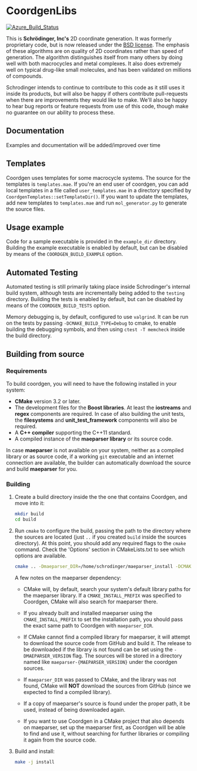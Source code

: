 # CoordgenLibs

[![Azure_Build_Status](https://dev.azure.com/patlorton/coordgenlibs/_apis/build/status/schrodinger.coordgenlibs?branchName=master)](https://dev.azure.com/patlorton/coordgenlibs/_build/latest?definitionId=2&branchName=master)

This is **Schrödinger, Inc's** 2D coordinate generation.  It was formerly proprietary code, but is now released under the [BSD license](https://github.com/schrodinger/coordgenlibs/blob/master/LICENSE).  The emphasis of these algorithms are on quality of 2D coordinates rather than speed of generation.  The algorithm distinguishes itself from many others by doing well with both macrocycles and metal complexes.  It also does extremely well on typical drug-like small molecules, and has been validated on millions of compounds.

Schrodinger intends to continue to contribute to this code as it still uses it inside its products, but will also be happy if others contribute pull-requests when there are improvements they would like to make.  We'll also be happy to hear bug reports or feature requests from use of this code, though make no guarantee on our ability to process these.

## Documentation

Examples and documentation will be added/improved over time

## Templates

Coordgen uses templates for some macrocycle systems. The source for the templates is `templates.mae`. If
you're an end user of coordgen, you can add local templates in a file called
`user_templates.mae` in a directory specified by `CoordgenTemplates::setTemplateDir()`. If you want to
update the templates, add new templates to `templates.mae` and run `mol_generator.py` to generate the
source files.

## Usage example

Code for a sample executable is provided in the `example_dir` directory. Building the example executable is enabled by default, but can be disabled by means of the `COORDGEN_BUILD_EXAMPLE` option.

## Automated Testing

Automated testing is still primarily taking place inside Schrodinger's internal build system, although tests are incrementally being added to the `testing` directory. Building the tests is enabled by default, but can be disabled by means of the `COORDGEN_BUILD_TESTS` option.

Memory debugging is, by default, configured to use `valgrind`. It can be run on the tests by passing `-DCMAKE_BUILD_TYPE=Debug` to cmake, to enable building the debugging symbols, and then using `ctest -T memcheck` inside the build directory.

## Building from source

### Requirements

To build coordgen, you will need to have the following installed in your system:

- **CMake** version 3.2 or later.
- The development files for the **Boost libraries**. At least the **iostreams** and **regex** components are required. In case of also building the unit tests, the **filesystems** and **unit_test_framework** components will also be required.
- A **C++ compiler** supporting the C++11 standard.
- A compiled instance of the **maeparser library** or its source code.

In case **maeparser** is not available on your system, neither as a compiled library or as source code, if a working `git` executable and an internet connection are available, the builder can automatically download the source and build **maeparser** for you.

### Building

1. Create a build directory inside the the one that contains Coordgen, and move into it:

    ```bash
    mkdir build
    cd build
    ```

1. Run `cmake` to configure the build, passing the path to the directory where the sources are located (just `..` if you created `build` inside the sources directory). At this point, you should add any required flags to the `cmake` command. Check the 'Options' section in CMakeLists.txt to see which options are available.

    ```bash
    cmake .. -Dmaeparser_DIR=/home/schrodinger/maeparser_install -DCMAKE_INSTALL_PREFIX=/home/schrodinger/coordgen_install`
    ```

    A few notes on the maeparser dependency:

    - CMake will, by default, search your system's default library paths for the maeparser library. If a `CMAKE_INSTALL_PREFIX` was specified to Coordgen, CMake will also search for maeparser there.

    - If you already built and installed maeparser using the `CMAKE_INSTALL_PREFIX` to set the installation path, you should pass the exact same path to Coordgen with `maeparser_DIR`.

    - If CMake cannot find a compiled library for maeparser, it will attempt to download the source code from GitHub and build it. The release to be downloaded if the library is not found can be set using the `-DMAEPARSER_VERSION` flag. The sources will be stored in a directory named like `maeparser-{MAEPARSER_VERSION}` under the coordgen sources.

    - If `maeparser_DIR` was passed to CMake, and the library was not found, CMake will **NOT** download the sources from GitHub (since we expected to find a compiled library).

    - If a copy of maeparser's source is found under the proper path, it be used, instead of being downloaded again.

    - If you want to use Coordgen in a CMake project that also depends on maeparser, set up the maeparser first, as Coordgen will be able to find and use it, without searching for further libraries or compiling it again from the source code.

1. Build and install:

    ```bash
    make -j install
    ```
